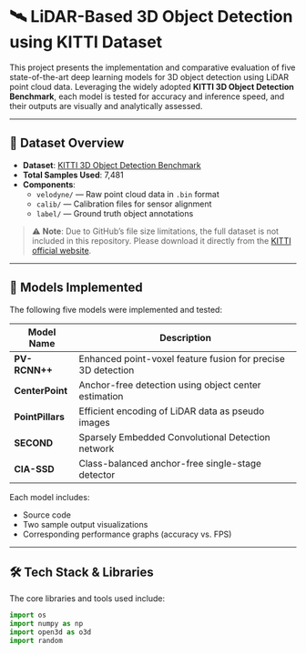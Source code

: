 # 🛰️ LiDAR-Based 3D Object Detection using KITTI Dataset

This project presents the implementation and comparative evaluation of five state-of-the-art deep learning models for 3D object detection using LiDAR point cloud data. Leveraging the widely adopted **KITTI 3D Object Detection Benchmark**, each model is tested for accuracy and inference speed, and their outputs are visually and analytically assessed.

---

## 📂 Dataset Overview

- **Dataset**: [KITTI 3D Object Detection Benchmark](https://www.cvlibs.net/datasets/kitti/eval_object.php?obj_benchmark=3d)
- **Total Samples Used**: 7,481
- **Components**:
  - `velodyne/` — Raw point cloud data in `.bin` format
  - `calib/` — Calibration files for sensor alignment
  - `label/` — Ground truth object annotations

> ⚠️ **Note**: Due to GitHub’s file size limitations, the full dataset is not included in this repository. Please download it directly from the [KITTI official website](https://www.cvlibs.net/datasets/kitti/eval_object.php?obj_benchmark=3d).

---

## 🧠 Models Implemented

The following five models were implemented and tested:

| Model Name     | Description                                        |
|----------------|----------------------------------------------------|
| **PV-RCNN++**  | Enhanced point-voxel feature fusion for precise 3D detection |
| **CenterPoint**| Anchor-free detection using object center estimation |
| **PointPillars**| Efficient encoding of LiDAR data as pseudo images |
| **SECOND**     | Sparsely Embedded Convolutional Detection network |
| **CIA-SSD**    | Class-balanced anchor-free single-stage detector |

Each model includes:
- Source code
- Two sample output visualizations
- Corresponding performance graphs (accuracy vs. FPS)

---

## 🛠️ Tech Stack & Libraries

The core libraries and tools used include:

```python
import os
import numpy as np
import open3d as o3d
import random
